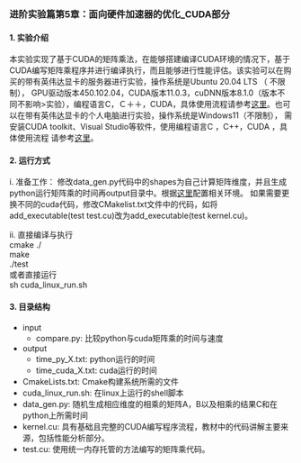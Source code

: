 ### 进阶实验篇第5章：面向硬件加速器的优化_CUDA部分
#### 1. 实验介绍
本实验实现了基于CUDA的矩阵乘法，在能够搭建编译CUDA环境的情况下，基于CUDA编写矩阵乘程序并进行编译执行，而且能够进行性能评估。该实验可以在购买的带有英伟达显卡的服务器进行实验，操作系统是Ubuntu 20.04 LTS （
不限制）， GPU驱动版本450.102.04，CUDA版本11.0.3，cuDNN版本8.1.0（版本不同不影响>实验），编程语言C，Ｃ＋＋，CUDA，具体使用流程请参考[这里](./Linux服务器下运行.md)。也可以在带有英伟达显卡的个人电脑进行实验，操作系统是Windows11（不限制），
需安装CUDA toolkit、Visual Studio等软件，使用编程语言C ，C++，CUDA ，具体使用流程
请参考[这里](./Windows下运行.md)。
#### 2. 运行方式
i. 准备工作：
修改data_gen.py代码中的shapes为自己计算矩阵维度，并且生成python运行矩阵乘的时间再output目录中。根据[这里](./Linux服务器下运行.md)配置相关环境。
如果需要更换不同的cuda代码，修改CMakelist.txt文件中的代码，如将add_executable(test test.cu)改为add_executable(test kernel.cu)。

ii. 直接编译与执行<br />
	cmake ./<br />
	make<br />
	./test<br />
或者直接运行<br />
	sh cuda_linux_run.sh<br />

#### 3. 目录结构
- input
	- compare.py: 比较python与cuda矩阵乘的时间与速度
- output 
	- time_py_X.txt: python运行的时间
	- time_cuda_X.txt: cuda运行的时间
 - CmakeLists.txt: Cmake构建系统所需的文件
 - cuda_linux_run.sh: 在linux上运行的shell脚本
 - data_gen.py: 随机生成相应维度的相乘的矩阵A，B以及相乘的结果C和在python上所需时间
 - kernel.cu: 具有基础且完整的CUDA编写程序流程，教材中的代码讲解主要来源，包括性能分析部分。
 - test.cu: 使用统一内存托管的方法编写的矩阵乘代码。
